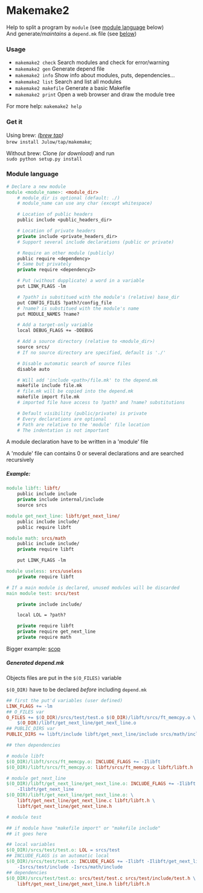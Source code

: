 # Makemake2

Help to split a program by `module`
(see [module language](#module-language) below)<br />
And generate/_maintains_ a `depend.mk` file (see [below](#generated-depend-mk))

### Usage

- `makemake2 check` Search modules and check for error/warning
- `makemake2 gen` Generate depend file
- `makemake2 info` Show info about modules, puts, dependencies...
- `makemake2 list` Search and list all modules
- `makemake2 makefile` Generate a basic Makefile
- `makemake2 print` Open a web browser and draw the module tree

For more help: `makemake2 help`

### Get it

Using brew: _([brew tap](https://github.com/Julow/homebrew-tap))_<br />
`brew install Julow/tap/makemake`;

Without brew: Clone _(or download)_ and run<br />
`sudo python setup.py install`

### Module language

```makefile
# Declare a new module
module <module_name>: <module_dir>
	# module_dir is optional (default: ./)
	# module_name can use any char (except whitespace)

	# Location of public headers
	public include <public_headers_dir>

	# Location of private headers
	private include <private_headers_dir>
	# Support several include declarations (public or private)

	# Require an other module (publicly)
	public require <dependency>
	# Same but privately
	private require <dependency2>

	# Put (without dupplicate) a word in a variable
	put LINK_FLAGS -lm

	# ?path? is substitued with the module's (relative) base_dir
	put CONFIG_FILES ?path?/config_file
	# ?name? is substitued with the module's name
	put MODULE_NAMES ?name?

	# Add a target-only variable
	local DEBUG_FLAGS += -DDEBUG

	# Add a source directory (relative to <module_dir>)
	source srcs/
	# If no source directory are specified, default is './'

	# Disable automatic search of source files
	disable auto

	# Will add 'include <path>/file.mk' to the depend.mk
	makefile include file.mk
	# file.mk will be copied into the depend.mk
	makefile import file.mk
	# imported file have access to ?path? and ?name? substitutions

	# Default visibility (public/private) is private
	# Every declarations are optional
	# Path are relative to the 'module' file location
	# The indentation is not important
```

A module declaration have to be written in a 'module' file

A 'module' file can contains 0 or several declarations
and are searched recursively

##### Example:

```makefile
module libft: libft/
	public include include
	private include internal/include
	source srcs

module get_next_line: libft/get_next_line/
	public include include/
	public require libft

module math: srcs/math
	public include include/
	private require libft

	put LINK_FLAGS -lm

module useless: srcs/useless
	private require libft

# If a main module is declared, unused modules will be discarded
main module test: srcs/test

	private include include/

	local LOL = ?path?

	private require libft
	private require get_next_line
	private require math
```

Bigger example: [scop](https://github.com/Julow/scop)

##### Generated depend.mk

Objects files are put in the `$(O_FILES)` variable

`$(O_DIR)` have to be declared _before_ including `depend.mk`

```makefile
## first the put'd variables (user defined)
LINK_FLAGS += -lm
## O_FILES var
O_FILES += $(O_DIR)/srcs/test/test.o $(O_DIR)/libft/srcs/ft_memcpy.o \
	$(O_DIR)/libft/get_next_line/get_next_line.o
## PUBLIC_DIRS var
PUBLIC_DIRS += libft/include libft/get_next_line/include srcs/math/include

## then dependencies

# module libft
$(O_DIR)/libft/srcs/ft_memcpy.o: INCLUDE_FLAGS += -Ilibft
$(O_DIR)/libft/srcs/ft_memcpy.o: libft/srcs/ft_memcpy.c libft/libft.h

# module get_next_line
$(O_DIR)/libft/get_next_line/get_next_line.o: INCLUDE_FLAGS += -Ilibft \
	-Ilibft/get_next_line
$(O_DIR)/libft/get_next_line/get_next_line.o: \
	libft/get_next_line/get_next_line.c libft/libft.h \
	libft/get_next_line/get_next_line.h

# module test

## if module have "makefile import" or "makefile include"
## it goes here

## local variables
$(O_DIR)/srcs/test/test.o: LOL = srcs/test
## INCLUDE_FLAGS is an automatic local
$(O_DIR)/srcs/test/test.o: INCLUDE_FLAGS += -Ilibft -Ilibft/get_next_line \
	-Isrcs/test/include -Isrcs/math/include
## dependencies
$(O_DIR)/srcs/test/test.o: srcs/test/test.c srcs/test/include/test.h \
	libft/get_next_line/get_next_line.h libft/libft.h
```
